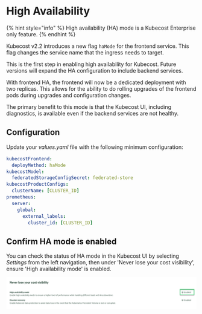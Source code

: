 # High Availability

{% hint style="info" %}
High availability (HA) mode is a Kubecost Enterprise only feature.
{% endhint %}

Kubecost v2.2 introduces a new flag `haMode` for the frontend service. This flag changes the service name that the ingress needs to target.

This is the first step in enabling high availability for Kubecost. Future versions will expand the HA configuration to include backend services.

With frontend HA, the frontend will now be a dedicated deployment with two replicas. This allows for the ability to do rolling upgrades of the frontend pods during upgrades and configuration changes.

The primary benefit to this mode is that the Kubecost UI, including diagnostics, is available even if the backend services are not healthy.

## Configuration

Update your *values.yaml* file with the following minimum configuration:

```yaml
kubecostFrontend:
  deployMethod: haMode
kubecostModel:
  federatedStorageConfigSecret: federated-store
kubecostProductConfigs:
  clusterName: [CLUSTER_ID]
prometheus:
  server:
    global:
      external_labels:
        cluster_id: [CLUSTER_ID]
```

## Confirm HA mode is enabled

You can check the status of HA mode in the Kubecost UI by selecting *Settings* from the left navigation, then under 'Never lose your cost visibility', ensure 'High availability mode' is enabled.

![High availability mode enabled](/images/high-availability-enabled.png)
